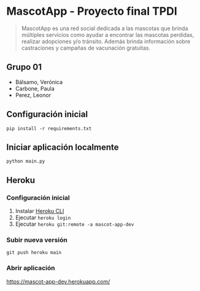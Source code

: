 # MascotApp - Proyecto final TPDI

> MascotApp es una red social dedicada a las mascotas que brinda múltiples servicios como ayudar a encontrar las mascotas perdidas, realizar adopciones y/o tránsito. Además brinda información sobre castraciones y campañas de vacunación gratuitas.

## Grupo 01
- Bálsamo, Verónica 
- Carbone, Paula
- Perez, Leonor

## Configuración inicial
```
pip install -r requirements.txt
```

## Iniciar aplicación localmente
```
python main.py
```

## Heroku

### Configuración inicial
1. Instalar [Heroku CLI](https://devcenter.heroku.com/articles/heroku-cli#install-the-heroku-cli)
2. Ejecutar `heroku login`
3. Ejecutar `heroku git:remote -a mascot-app-dev`

### Subir nueva versión
```
git push heroku main
```

### Abrir aplicación
https://mascot-app-dev.herokuapp.com/